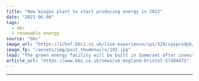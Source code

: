 ```yaml
---
title: "New biogas plant to start producing energy in 2022"
date: "2021-06-08"
tags: 
  - bbc
  - renewable energy
source: "bbc"
image_url: "https://ichef.bbci.co.uk/live-experience/cps/320/cpsprodpb/A9C8/production/_118846434_0_evercreech-site.jpg"
image_fp: "/assets/img/post_thumbnails/192.jpg"
lead: "The green energy facility will be built in Somerset after investors backed the project, which had stalled."
article_url: "https://www.bbc.co.uk/news/uk-england-bristol-57404475"
---
```


---
